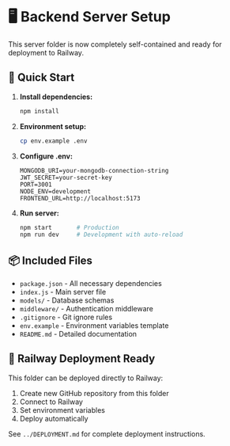 # 🖥️ Backend Server Setup

This server folder is now completely self-contained and ready for deployment to Railway.

## 🚀 Quick Start

1. **Install dependencies:**
   ```bash
   npm install
   ```

2. **Environment setup:**
   ```bash
   cp env.example .env
   ```

3. **Configure .env:**
   ```env
   MONGODB_URI=your-mongodb-connection-string
   JWT_SECRET=your-secret-key
   PORT=3001
   NODE_ENV=development
   FRONTEND_URL=http://localhost:5173
   ```

4. **Run server:**
   ```bash
   npm start       # Production
   npm run dev     # Development with auto-reload
   ```

## 📦 Included Files

- `package.json` - All necessary dependencies
- `index.js` - Main server file
- `models/` - Database schemas
- `middleware/` - Authentication middleware
- `.gitignore` - Git ignore rules
- `env.example` - Environment variables template
- `README.md` - Detailed documentation

## 🚀 Railway Deployment Ready

This folder can be deployed directly to Railway:
1. Create new GitHub repository from this folder
2. Connect to Railway
3. Set environment variables
4. Deploy automatically

See `../DEPLOYMENT.md` for complete deployment instructions. 